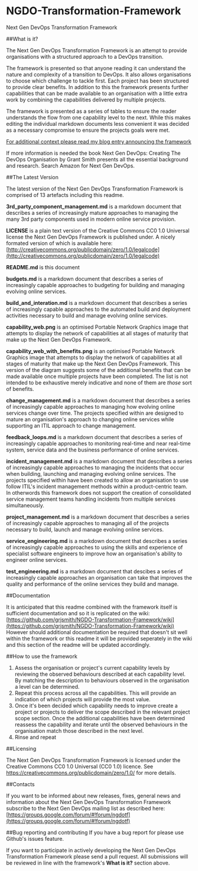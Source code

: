 # NGDO-Transformation-Framework
Next Gen DevOps Transformation Framework

##What is it?

The Next Gen DevOps Transformation Framework is an attempt to provide organisations with a structured approach to a DevOps transition.

The framework is presented so that anyone reading it can understand the nature and complexity of a transition to DevOps. It also allows organisations to choose which challenge to tackle first. Each project has been structured to provide clear benefits. In addition to this the framework presents further capabilities that can be made available to an organisation with a little extra work by combining the capabilities delivered by multiple projects.

The framework is presented as a series of tables to ensure the reader understands the flow from one capability level to the next. While this makes editing the individual markdown documents less convenient it was decided as a necessary compromise to ensure the projects goals were met.

[For additional context please read my blog entry announcing the framework](http://nextgendevops.com/2015/04/07/whats-next-for-next-gen-devops/)

If more information is needed the book Next Gen DevOps: Creating The DevOps Organisation by Grant Smith presents all the essential background and research. Search Amazon for Next Gen DevOps.

##The Latest Version

The latest version of the Next Gen DevOps Transformation Framework is comprised of 13 artefacts including this readme.

**3rd_party_component_management.md** is a markdown document that describes a series of increasingly mature approaches to managing the many 3rd party components used in modern online service provision.

**LICENSE** is a plain text version of the Creative Commons CC0 1.0 Universal license the Next Gen DevOps Framework is published under. A nicely formated version of which is available here: [http://creativecommons.org/publicdomain/zero/1.0/legalcode](http://creativecommons.org/publicdomain/zero/1.0/legalcode)

**README.md** is this document

**budgets.md** is a markdown document that describes a series of increasingly capable approaches to budgeting for building and managing evolving online services.

**build_and_interation.md** is a markdown document that describes a series of increasingly capable approaches to the automated build and deployment activities necessary to build and manage evolving online services.

**capability_web.png** is an optimised Portable Network Graphics image that attempts to display the network of capabilities at all stages of maturity that make up the Next Gen DevOps Framework.

**capability_web_with_benefits.png** is an optimised Portable Network Graphics image that attempts to display the network of capabilities at all stages of maturity that make up the Next Gen DevOps Framework. This version of the diagram suggests some of the additional benefits that can be made available once multiple projects have been completed. The list is not intended to be exhaustive merely indicative and none of them are *those* sort of benefits.

**change_management.md** is a markdown document that describes a series of increasingly capable approaches to managing how evolving online services change over time. The projects specified within are designed to mature an organisation's approach to changing online services while supporting an ITIL approach to change management.

**feedback_loops.md** is a markdown document that describes a series of increasingly capable approaches to monitoring real-time and near real-time system, service data and the business performance of online services.

**incident_management.md** is a markdown document that describes a series of increasingly capable approaches to managing the incidents that occur when building, launching and managing evolving online services. The projects specified within have been created to allow an organisation to use follow ITIL's incident management methods within a product-centric team. In otherwords this framework does not support the creation of consolidated service management teams handling incidents from multiple services simultaneously.

**project_management.md** is a markdown document that describes a series of increasingly capable approaches to managing all of the projects necessary to build, launch and manage evolving online services.

**service_engineering.md** is a markdown document that describes a series of increasingly capable approaches to using the skills and experience of specialist software engineers to improve how an organisation's ability to engineer online services.

**test_engineering.md** is a markdown document that descibes a series of increasingly capable approaches an organisation can take that improves the quality and performance of the online services they build and manage.

##Documentation

It is anticipated that this readme combined with the framework itself is sufficient documentation and so it is replicated on the wiki:
[https://github.com/grjsmith/NGDO-Transformation-Framework/wiki](https://github.com/grjsmith/NGDO-Transformation-Framework/wiki)
However should additional documentation be required that doesn't sit well within the framework or this readme it will be provided seperately in the wiki and this section of the readme will be updated accordingly.


##How to use the framework

1. Assess the organisation or project's current capability levels by reviewing the observed behaviours described at each capability level. By matching the description to behaviours observed in the organisation a level can be determined.
2. Repeat this process across all the capabilities. This will provide an indication of which projects will provide the most value.
3. Once it's been decided which capability needs to improve create a project or projects to deliver the scope described in the relevant project scope section. Once the additional capabilities have been determined reassess the capability and iterate until the observed behaviours in the organisation match those described in the next level.
4. Rinse and repeat

##Licensing

The Next Gen DevOps Transformation Framework is licensed under the 
Creative Commons CC0 1.0 Universal (CC0 1.0) licence. See 
https://creativecommons.org/publicdomain/zero/1.0/ for more details.

##Contacts

If you want to be informed about new releases, fixes, general news 
and information about the Next Gen DevOps Transformation Framework
subscribe to the Next Gen DevOps mailing list as described here:
[https://groups.google.com/forum/#!forum/ngdotf](https://groups.google.com/forum/#!forum/ngdotf)

##Bug reporting and contributing
If you have a bug report for please use Github's issues feature.

If you want to participate in actively developing the Next Gen DevOps
Transformation Framework please send a pull request. All submissions will be reviewed in line with the framework's **What is it?** section above.